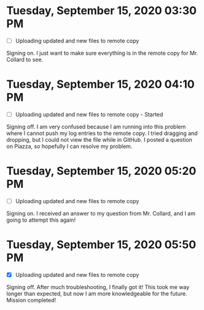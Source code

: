 # Tuesday, September 15, 2020 03:30 PM
- [ ] Uploading updated and new files to remote copy

Signing on. I just want to make sure everything is in the remote copy for Mr. Collard to see.

# Tuesday, September 15, 2020 04:10 PM
- [ ] Uploading updated and new files to remote copy - Started

Signing off. I am very confused because I am running into this problem where I cannot push my log entries to the remote copy. I tried dragging and dropping, but I could not view the file while in GitHub. I posted a question on Piazza, so hopefully I can resolve my problem.

# Tuesday, September 15, 2020 05:20 PM
- [ ] Uploading updated and new files to remote copy

Signing on. I received an answer to my question from Mr. Collard, and I am going to attempt this again!

# Tuesday, September 15, 2020 05:50 PM
- [X] Uploading updated and new files to remote copy

Signing off. After much troubleshooting, I finally got it! This took me way longer than expected, but now I am more knowledgeable for the future. Mission completed!